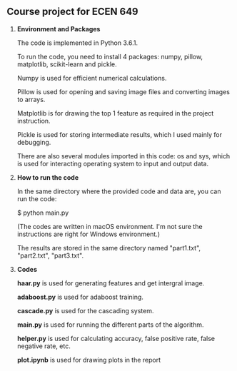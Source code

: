 ## Course project for ECEN 649

1. **Environment and Packages**

   The code is implemented in Python 3.6.1. 

   To run the code, you need to install 4 packages: numpy, pillow, matplotlib, scikit-learn and pickle. 

   Numpy is used for efficient numerical calculations. 

   Pillow is used for opening and saving image files and converting images to arrays.

   Matplotlib is for drawing the top 1 feature as required in the project instruction.

   Pickle is used for storing intermediate results, which I used mainly for debugging.

   There are also several modules imported in this code: os and sys, which is used for interacting operating system to input and output data.

2. **How to run the code**

   In the same directory where the provided code and data are, you can run the code:

   $ python main.py

   (The codes are written in macOS environment. I'm not sure the instructions are right for Windows environment.)

   The results are stored in the same directory named "part1.txt", "part2.txt", "part3.txt".

3. **Codes**

   **haar.py** is used for generating features and get intergral image.

   **adaboost.py** is used for adaboost training.

   **cascade.py** is used for the cascading system.

   **main.py** is used for running the different parts of the algorithm. 

   **helper.py** is used for calculating accuracy, false positive rate, false negative rate, etc.

   **plot.ipynb** is used for drawing plots in the report